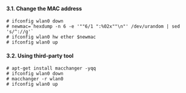 #### 3.1. Change the MAC address
```
# ifconfig wlan0 down
# newmac=`hexdump -n 6 -e '""6/1 ":%02x""\n"' /dev/urandom | sed 's/^://g'`
# ifconfig wlan0 hw ether $newmac
# ifconfig wlan0 up
```


#### 3.2. Using third-party tool
```
# apt-get install macchanger -yqq
# ifconfig wlan0 down
# macchanger -r wlan0
# ifconfig wlan0 up
```
